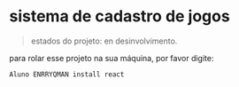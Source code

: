 <h1>sistema de cadastro de jogos</h1>

>estados do projeto: en desinvolvimento.

para rolar esse projeto na sua máquina, por favor digite:

```
Aluno ENRRYQMAN install react
```
